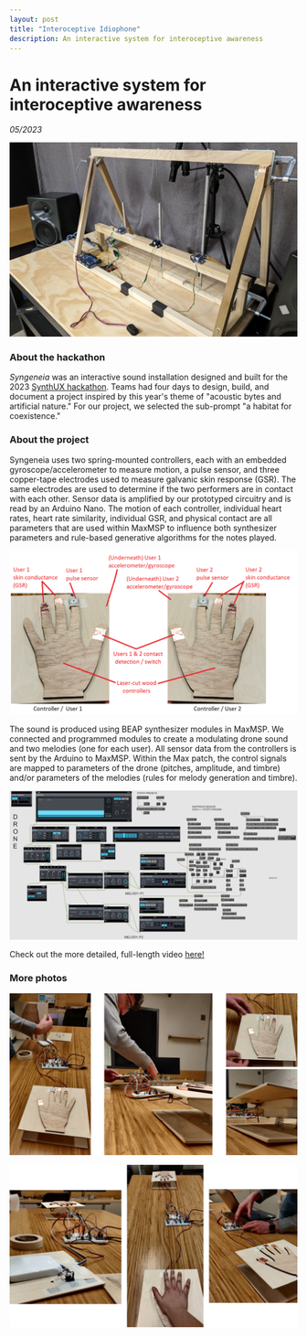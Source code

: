 ```yaml
---
layout: post
title: "Interoceptive Idiophone"
description: An interactive system for interoceptive awareness
---
```


# An interactive system for interoceptive awareness #

*05/2023*

[![Demo video](/assets/images/Capture_idiophone.jpg)](https://youtu.be/zmnTAz3soPM)

### About the hackathon ###

*Syngeneia* was an interactive sound installation designed and built for the 2023 [SynthUX hackathon](https://www.synthux.academy/events/hackathon-2023).
Teams had four days to design, build, and document a project inspired by this year's theme of "acoustic bytes and artificial nature." For our project, we selected
the sub-prompt "a habitat for coexistence."

### About the project ###

Syngeneia uses two spring-mounted controllers, each with an embedded gyroscope/accelerometer to measure motion, a pulse sensor, and three copper-tape electrodes used to measure galvanic skin response (GSR). The same electrodes are used to determine if the two performers are in contact with each other. Sensor data is amplified by our prototyped circuitry and is read by an Arduino Nano. The motion of each controller, individual heart rates, heart rate similarity, individual GSR, and physical contact are all parameters that are used within MaxMSP to influence both synthesizer parameters and rule-based generative algorithms for the notes played.

![diagram](/assets/images/Syngeneia_diagram.png)

The sound is produced using BEAP synthesizer modules in MaxMSP. We connected and programmed modules to create a modulating drone sound and two melodies (one for each user). All sensor data from the controllers is sent by the Arduino to MaxMSP. Within the Max patch, the control signals are mapped to parameters of the drone (pitches, amplitude, and timbre) and/or parameters of the melodies (rules for melody generation and timbre).

![maxpatch](/assets/images/syngeneia_max.png)

Check out the more detailed, full-length video [here!](https://youtu.be/eGP5dM2umB0)

### More photos ###

![syngeneia1](/assets/images/syngeneia1.png)

![syngeneia2](/assets/images/syngeneia2.png)
